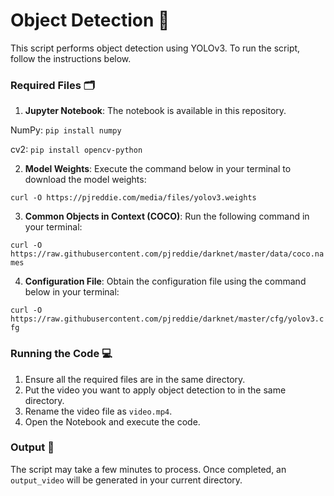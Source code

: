 # Object Detection 🎥

This script performs object detection using YOLOv3. To run the script, follow the instructions below.

### Required Files 🗂️

1. **Jupyter Notebook**: The notebook is available in this repository.

NumPy: `pip install numpy`

cv2: `pip install opencv-python`

2. **Model Weights**: Execute the command below in your terminal to download the model weights:

`curl -O https://pjreddie.com/media/files/yolov3.weights`

3. **Common Objects in Context (COCO)**: Run the following command in your terminal:

`curl -O https://raw.githubusercontent.com/pjreddie/darknet/master/data/coco.names`

4. **Configuration File**: Obtain the configuration file using the command below in your terminal:

`curl -O https://raw.githubusercontent.com/pjreddie/darknet/master/cfg/yolov3.cfg`

### Running the Code 💻

1. Ensure all the required files are in the same directory.
2. Put the video you want to apply object detection to in the same directory.
3. Rename the video file as `video.mp4`.
4. Open the Notebook and execute the code.

### Output 🍾

The script may take a few minutes to process. Once completed, an `output_video` will be generated in your current directory.
